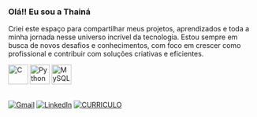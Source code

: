 ### Olá!! Eu sou a Thainá 
 Criei este espaço para compartilhar meus projetos, aprendizados e toda a minha jornada nesse universo incrível da tecnologia. Estou sempre em busca de novos desafios e conhecimentos, com foco em crescer como profissional e contribuir com soluções criativas e eficientes. 

<p align="left">
  <img src="https://skillicons.dev/icons?i=c" height="40" alt="C" />
  <img src="https://skillicons.dev/icons?i=python" height="40" alt="Python" />
  <img src="https://skillicons.dev/icons?i=mysql" height="40" alt="MySQL" />
</p>

##
[![Gmail](https://img.shields.io/badge/GMAIL-444444?style=for-the-badge&logo=gmail&logoColor=red)](https://mail.google.com/mail/?view=cm&fs=1&to=pavonethaina@gmail.com)
[![LinkedIn](https://img.shields.io/badge/LINKEDIN-0077B5?style=for-the-badge&logo=linkedin&logoColor=white)](https://www.linkedin.com/in/thain%C3%A1-pavone-23584322a)
[![CURRICULO](https://img.shields.io/badge/CURRICULO-GOOGLE--DOCS-blue?style=for-the-badge&logo=google&logoColor=white)](https://docs.google.com/document/d/1vjW6RrzUgsyPZnR5gYvSpwWlwZp9juayzNqVg8KLUC4/view)








